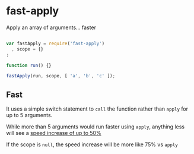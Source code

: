 # fast-apply

Apply an array of arguments... faster

```javascript

var fastApply = require('fast-apply')
  , scope = {}
;

function run() {}

fastApply(run, scope, [ 'a', 'b', 'c' ]);

```

## Fast

It uses a simple switch statement to `call` the function rather than `apply` for up to 5 arguments.

While more than 5 arguments would run faster using `apply`, anything less will see a [speed increase
of up to 50%](http://jsperf.com/many-arguments-apply-vs-switch/2)

If the scope is `null`, the speed increase will be more like 75% vs `apply`